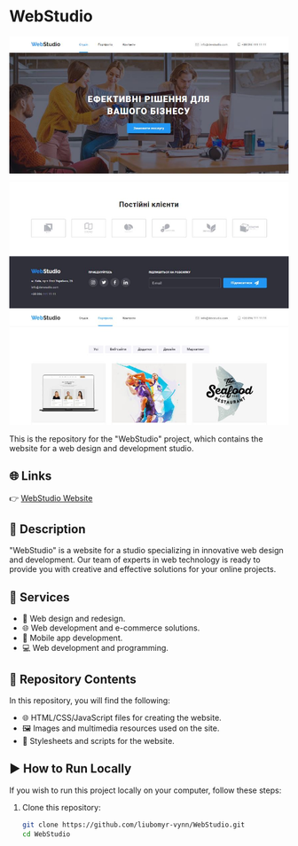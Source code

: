 # WebStudio

![WebStudio Banner](./images/Web_s.JPG) ![WebStudio Banner](./images/Web_s_f.JPG)
![WebStudio Banner](./images/Web_s_p.JPG)

This is the repository for the "WebStudio" project, which contains the website for a web design and
development studio.

## 🌐 Links

👉 [WebStudio Website](https://liubomyr-vynn.github.io/WebStudio/index.html)

## 📖 Description

"WebStudio" is a website for a studio specializing in innovative web design and development. Our
team of experts in web technology is ready to provide you with creative and effective solutions for
your online projects.

## 💼 Services

- 🎨 Web design and redesign.
- 🌐 Web development and e-commerce solutions.
- 📱 Mobile app development.
- 💻 Web development and programming.

## 📂 Repository Contents

In this repository, you will find the following:

- 🌐 HTML/CSS/JavaScript files for creating the website.
- 🖼️ Images and multimedia resources used on the site.
- 🎨 Stylesheets and scripts for the website.

## ▶️ How to Run Locally

If you wish to run this project locally on your computer, follow these steps:

1. Clone this repository:

   ```bash
   git clone https://github.com/liubomyr-vynn/WebStudio.git
   cd WebStudio
   ```
